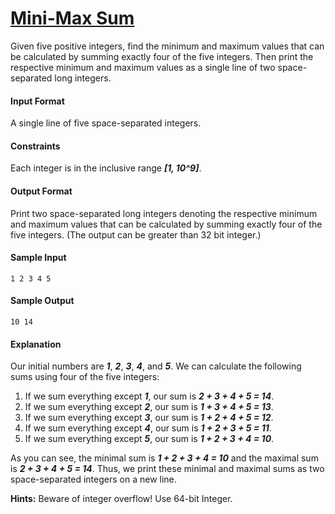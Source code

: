 # [Mini-Max Sum](https://www.hackerrank.com/challenges/mini-max-sum)

Given five positive integers, find the minimum and maximum values that can be calculated by summing exactly four of the five integers. Then print the respective minimum and maximum values as a single line of two space-separated long integers.

#### Input Format

A single line of five space-separated integers.

#### Constraints

Each integer is in the inclusive range __*[1, 10^9]*__.

#### Output Format

Print two space-separated long integers denoting the respective minimum and maximum values that can be calculated by summing exactly four of the five integers. (The output can be greater than 32 bit integer.)

#### Sample Input
```
1 2 3 4 5
```

#### Sample Output
```
10 14
```

#### Explanation
Our initial numbers are __*1*__, __*2*__, __*3*__, __*4*__, and __*5*__. We can calculate the following sums using four of the five integers:

1. If we sum everything except __*1*__, our sum is __*2 + 3 + 4 + 5 = 14*__.
2. If we sum everything except __*2*__, our sum is __*1 + 3 + 4 + 5 = 13*__.
3. If we sum everything except __*3*__, our sum is __*1 + 2 + 4 + 5 = 12*__.
4. If we sum everything except __*4*__, our sum is __*1 + 2 + 3 + 5 = 11*__.
5. If we sum everything except __*5*__, our sum is __*1 + 2 + 3 + 4 = 10*__.

As you can see, the minimal sum is __*1 + 2 + 3 + 4 = 10*__ and the maximal sum is __*2 + 3 + 4 + 5 = 14*__. Thus, we print these minimal and maximal sums as two space-separated integers on a new line.

__Hints:__ Beware of integer overflow! Use 64-bit Integer.
